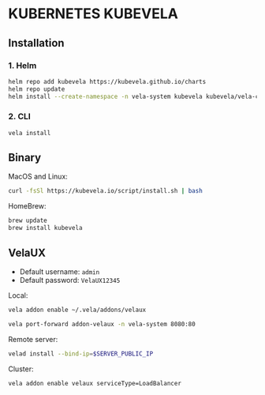# KUBERNETES KUBEVELA

## Installation
### 1. Helm
```bash
helm repo add kubevela https://kubevela.github.io/charts
helm repo update
helm install --create-namespace -n vela-system kubevela kubevela/vela-core --wait
```
### 2. CLI
```bash
vela install
```

## Binary
MacOS and Linux:
```bash
curl -fsSl https://kubevela.io/script/install.sh | bash
```

HomeBrew:
```bash
brew update
brew install kubevela
```

## VelaUX
* Default username: `admin`
* Default password: `VelaUX12345`

Local:
```bash
vela addon enable ~/.vela/addons/velaux
```
```bash
vela port-forward addon-velaux -n vela-system 8080:80
```

Remote server:
```bash
velad install --bind-ip=$SERVER_PUBLIC_IP
```

Cluster:
```bash
vela addon enable velaux serviceType=LoadBalancer
```
